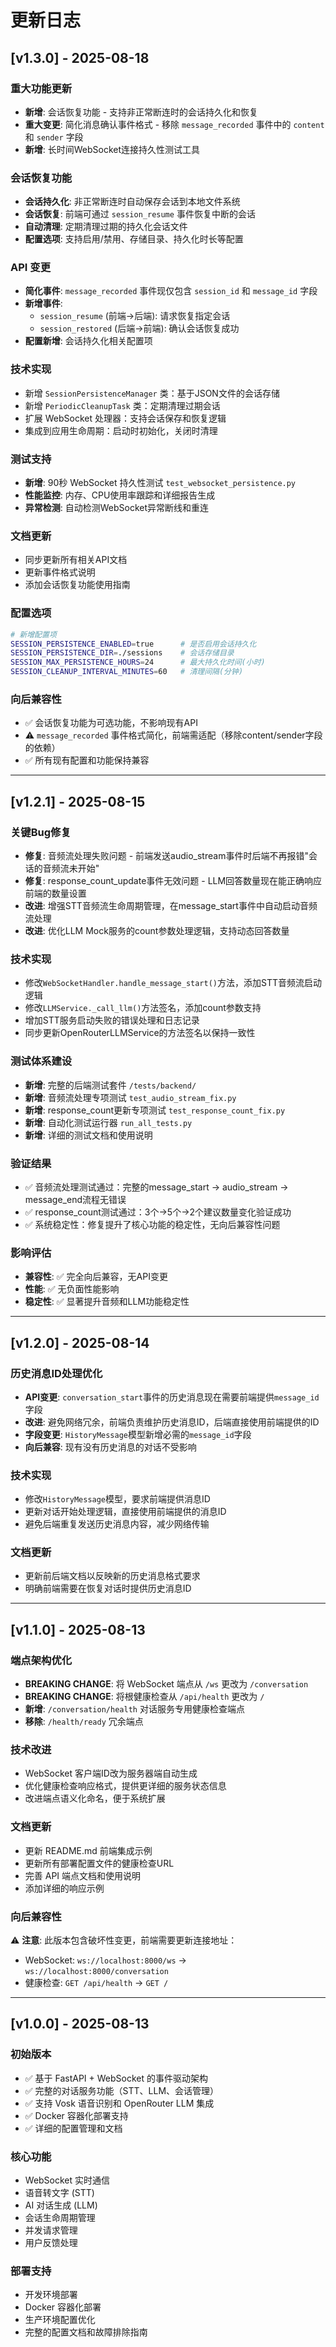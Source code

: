 # 更新日志

## [v1.3.0] - 2025-08-18

### 重大功能更新
- **新增**: 会话恢复功能 - 支持非正常断连时的会话持久化和恢复
- **重大变更**: 简化消息确认事件格式 - 移除 `message_recorded` 事件中的 `content` 和 `sender` 字段
- **新增**: 长时间WebSocket连接持久性测试工具

### 会话恢复功能
- **会话持久化**: 非正常断连时自动保存会话到本地文件系统
- **会话恢复**: 前端可通过 `session_resume` 事件恢复中断的会话
- **自动清理**: 定期清理过期的持久化会话文件
- **配置选项**: 支持启用/禁用、存储目录、持久化时长等配置

### API 变更
- **简化事件**: `message_recorded` 事件现仅包含 `session_id` 和 `message_id` 字段
- **新增事件**: 
  - `session_resume` (前端→后端): 请求恢复指定会话
  - `session_restored` (后端→前端): 确认会话恢复成功
- **配置新增**: 会话持久化相关配置项

### 技术实现
- 新增 `SessionPersistenceManager` 类：基于JSON文件的会话存储
- 新增 `PeriodicCleanupTask` 类：定期清理过期会话
- 扩展 WebSocket 处理器：支持会话保存和恢复逻辑
- 集成到应用生命周期：启动时初始化，关闭时清理

### 测试支持
- **新增**: 90秒 WebSocket 持久性测试 `test_websocket_persistence.py`
- **性能监控**: 内存、CPU使用率跟踪和详细报告生成
- **异常检测**: 自动检测WebSocket异常断线和重连

### 文档更新
- 同步更新所有相关API文档
- 更新事件格式说明
- 添加会话恢复功能使用指南

### 配置选项
```bash
# 新增配置项
SESSION_PERSISTENCE_ENABLED=true      # 是否启用会话持久化
SESSION_PERSISTENCE_DIR=./sessions    # 会话存储目录  
SESSION_MAX_PERSISTENCE_HOURS=24      # 最大持久化时间(小时)
SESSION_CLEANUP_INTERVAL_MINUTES=60   # 清理间隔(分钟)
```

### 向后兼容性
- ✅ 会话恢复功能为可选功能，不影响现有API
- ⚠️ `message_recorded` 事件格式简化，前端需适配（移除content/sender字段的依赖）
- ✅ 所有现有配置和功能保持兼容

---

## [v1.2.1] - 2025-08-15

### 关键Bug修复
- **修复**: 音频流处理失败问题 - 前端发送audio_stream事件时后端不再报错"会话的音频流未开始"
- **修复**: response_count_update事件无效问题 - LLM回答数量现在能正确响应前端的数量设置
- **改进**: 增强STT音频流生命周期管理，在message_start事件中自动启动音频流处理
- **改进**: 优化LLM Mock服务的count参数处理逻辑，支持动态回答数量

### 技术实现
- 修改`WebSocketHandler.handle_message_start()`方法，添加STT音频流启动逻辑
- 修改`LLMService._call_llm()`方法签名，添加count参数支持
- 增加STT服务启动失败的错误处理和日志记录
- 同步更新OpenRouterLLMService的方法签名以保持一致性

### 测试体系建设
- **新增**: 完整的后端测试套件 `/tests/backend/`
- **新增**: 音频流处理专项测试 `test_audio_stream_fix.py`
- **新增**: response_count更新专项测试 `test_response_count_fix.py` 
- **新增**: 自动化测试运行器 `run_all_tests.py`
- **新增**: 详细的测试文档和使用说明

### 验证结果
- ✅ 音频流处理测试通过：完整的message_start → audio_stream → message_end流程无错误
- ✅ response_count测试通过：3个→5个→2个建议数量变化验证成功
- ✅ 系统稳定性：修复提升了核心功能的稳定性，无向后兼容性问题

### 影响评估
- **兼容性**: ✅ 完全向后兼容，无API变更
- **性能**: ✅ 无负面性能影响
- **稳定性**: ✅ 显著提升音频和LLM功能稳定性

---

## [v1.2.0] - 2025-08-14

### 历史消息ID处理优化
- **API变更**: `conversation_start`事件的历史消息现在需要前端提供`message_id`字段
- **改进**: 避免网络冗余，前端负责维护历史消息ID，后端直接使用前端提供的ID
- **字段变更**: `HistoryMessage`模型新增必需的`message_id`字段
- **向后兼容**: 现有没有历史消息的对话不受影响

### 技术实现
- 修改`HistoryMessage`模型，要求前端提供消息ID
- 更新对话开始处理逻辑，直接使用前端提供的消息ID
- 避免后端重复发送历史消息内容，减少网络传输

### 文档更新  
- 更新前后端文档以反映新的历史消息格式要求
- 明确前端需要在恢复对话时提供历史消息ID

---

## [v1.1.0] - 2025-08-13

### 端点架构优化
- **BREAKING CHANGE**: 将 WebSocket 端点从 `/ws` 更改为 `/conversation`
- **BREAKING CHANGE**: 将根健康检查从 `/api/health` 更改为 `/`
- **新增**: `/conversation/health` 对话服务专用健康检查端点
- **移除**: `/health/ready` 冗余端点

### 技术改进
- WebSocket 客户端ID改为服务器端自动生成
- 优化健康检查响应格式，提供更详细的服务状态信息
- 改进端点语义化命名，便于系统扩展

### 文档更新
- 更新 README.md 前端集成示例
- 更新所有部署配置文件的健康检查URL
- 完善 API 端点文档和使用说明
- 添加详细的响应示例

### 向后兼容性
⚠️ **注意**: 此版本包含破坏性变更，前端需要更新连接地址：
- WebSocket: `ws://localhost:8000/ws` → `ws://localhost:8000/conversation`
- 健康检查: `GET /api/health` → `GET /`

---

## [v1.0.0] - 2025-08-13

### 初始版本
- ✅ 基于 FastAPI + WebSocket 的事件驱动架构
- ✅ 完整的对话服务功能（STT、LLM、会话管理）
- ✅ 支持 Vosk 语音识别和 OpenRouter LLM 集成
- ✅ Docker 容器化部署支持
- ✅ 详细的配置管理和文档

### 核心功能
- WebSocket 实时通信
- 语音转文字 (STT)
- AI 对话生成 (LLM)  
- 会话生命周期管理
- 并发请求管理
- 用户反馈处理

### 部署支持
- 开发环境部署
- Docker 容器化部署
- 生产环境配置优化
- 完整的配置文档和故障排除指南